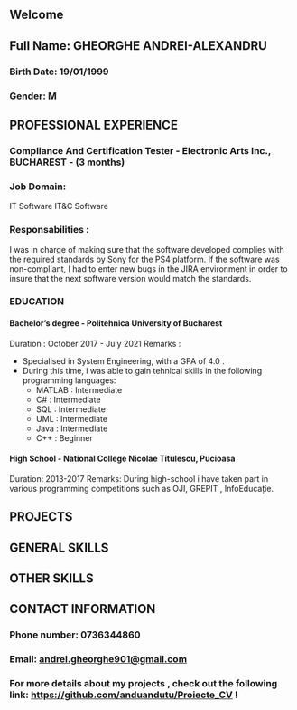 ## Welcome

##  Full Name: GHEORGHE ANDREI-ALEXANDRU 
### Birth Date: 19/01/1999 
### Gender: M

## **PROFESSIONAL EXPERIENCE**
### Compliance And Certification Tester - Electronic Arts Inc., BUCHAREST - (3 months)
### Job Domain: 
IT Software IT&C Software
### **Responsabilities** :
I was in charge of making sure that the software developed complies with the required standards
by Sony for the PS4 platform. If the software was non-compliant, I had to enter new bugs in the JIRA 
environment in order to insure that the next software version would match the standards.
### EDUCATION
#### Bachelor’s degree - Politehnica University of Bucharest 
Duration : October 2017 - July 2021 
Remarks : 
- Specialised in System Engineering, with a GPA of 4.0 .
- During this time, i was able to gain tehnical skills in the following programming languages:
  - MATLAB : Intermediate
  - C# : Intermediate
  - SQL : Intermediate
  - UML : Intermediate
  - Java : Intermediate
  - C++ : Beginner
#### High School - National College Nicolae Titulescu, Pucioasa 
Duration: 2013-2017
Remarks: During high-school i have taken part in various programming competitions
such as OJI, GREPIT , InfoEducație.

## PROJECTS

## GENERAL SKILLS

## OTHER SKILLS

## CONTACT INFORMATION

### Phone number: 0736344860
### Email: andrei.gheorghe901@gmail.com
### For more details about my projects , check out the following link: https://github.com/anduandutu/Proiecte_CV !
